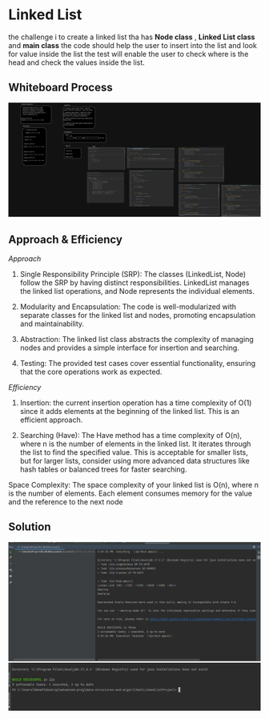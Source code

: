 # Linked List 
the challenge i to create a linked list tha has **Node class** , **Linked List class** and **main class**
the code should help the user to insert into the list and look for value inside the list the test will enable the user 
to check where is the head and check the values inside the list.

## Whiteboard Process

![cc5.jpg](cc5.jpg)
## Approach & Efficiency
*Approach*
1. Single Responsibility Principle (SRP): The classes (LinkedList, Node) follow the SRP by having distinct responsibilities. LinkedList manages the linked list operations, and Node represents the individual elements.

2. Modularity and Encapsulation: The code is well-modularized with separate classes for the linked list and nodes, promoting encapsulation and maintainability.

3. Abstraction: The linked list class abstracts the complexity of managing nodes and provides a simple interface for insertion and searching.

4. Testing: The provided test cases cover essential functionality, ensuring that the core operations work as expected.

*Efficiency*
1. Insertion: the  current insertion operation has a time complexity of O(1) since it adds elements at the beginning of the linked list. This is an efficient approach.

2. Searching (Have): The Have method has a time complexity of O(n), where n is the number of elements in the linked list. It iterates through the list to find the specified value. This is acceptable for smaller lists, but for larger lists, consider using more advanced data structures like hash tables or balanced trees for faster searching.

Space Complexity: The space complexity of your linked list is O(n), where n is the number of elements. Each element consumes memory for the value and the reference to the next node



## Solution
![img.png](img.png)
![img_1.png](img_1.png)
